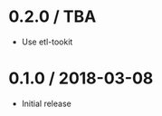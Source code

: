 0.2.0 / TBA
==================
- Use etl-tookit

0.1.0 / 2018-03-08
==================
- Initial release
